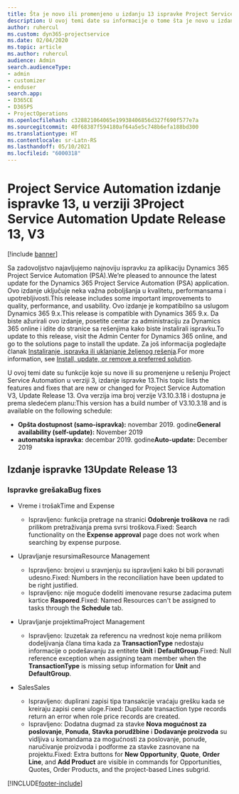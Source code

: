 ```yaml
---
title: Šta je novo ili promenjeno u izdanju 13 ispravke Project Service Automation verzije 3
description: U ovoj temi date su informacije o tome šta je novo u izdanju ispravke 13 za Project Service Automation u verziji 3.
author: ruhercul
ms.custom: dyn365-projectservice
ms.date: 02/04/2020
ms.topic: article
ms.author: ruhercul
audience: Admin
search.audienceType:
- admin
- customizer
- enduser
search.app:
- D365CE
- D365PS
- ProjectOperations
ms.openlocfilehash: c328821064065e19938406856d327f690f577e7a
ms.sourcegitcommit: 40f68387f594180af64a5e5c748b6efa188bd300
ms.translationtype: HT
ms.contentlocale: sr-Latn-RS
ms.lasthandoff: 05/10/2021
ms.locfileid: "6000318"
---
```

# <a name="project-service-automation-update-release-13-v3"></a><span data-ttu-id="65c2c-103">Project Service Automation izdanje ispravke 13, u verziji 3</span><span class="sxs-lookup"><span data-stu-id="65c2c-103">Project Service Automation Update Release 13, V3</span></span>

[!include [banner](../includes/psa-now-project-operations.md)]

<span data-ttu-id="65c2c-104">Sa zadovoljstvo najavljujemo najnoviju ispravku za aplikaciju Dynamics 365 Project Service Automation (PSA).</span><span class="sxs-lookup"><span data-stu-id="65c2c-104">We’re pleased to announce the latest update for the Dynamics 365 Project Service Automation (PSA) application.</span></span> <span data-ttu-id="65c2c-105">Ovo izdanje uključuje neka važna poboljšanja u kvalitetu, performansama i upotrebljivosti.</span><span class="sxs-lookup"><span data-stu-id="65c2c-105">This release includes some important improvements to quality, performance, and usability.</span></span> <span data-ttu-id="65c2c-106">Ovo izdanje je kompatibilno sa uslugom Dynamics 365 9.x.</span><span class="sxs-lookup"><span data-stu-id="65c2c-106">This release is compatible with Dynamics 365 9.x.</span></span> <span data-ttu-id="65c2c-107">Da biste ažurirali ovo izdanje, posetite centar za administraciju za Dynamics 365 online i idite do stranice sa rešenjima kako biste instalirali ispravku.</span><span class="sxs-lookup"><span data-stu-id="65c2c-107">To update to this release, visit the Admin Center for Dynamics 365 online, and go to the solutions page to install the update.</span></span> <span data-ttu-id="65c2c-108">Za još informacija pogledajte članak [Instaliranje, ispravka ili uklanjanje željenog rešenja](/power-platform/admin/install-remove-preferred-solution).</span><span class="sxs-lookup"><span data-stu-id="65c2c-108">For more information, see [Install, update, or remove a preferred solution](/power-platform/admin/install-remove-preferred-solution).</span></span>

<span data-ttu-id="65c2c-109">U ovoj temi date su funkcije koje su nove ili su promenjene u rešenju Project Service Automation u verziji 3, izdanje ispravke 13.</span><span class="sxs-lookup"><span data-stu-id="65c2c-109">This topic lists the features and fixes that are new or changed for Project Service Automation V3, Update Release 13.</span></span> <span data-ttu-id="65c2c-110">Ova verzija ima broj verzije V3.10.3.18 i dostupna je prema sledećem planu:</span><span class="sxs-lookup"><span data-stu-id="65c2c-110">This version has a build number of V3.10.3.18 and is available on the following schedule:</span></span>

- <span data-ttu-id="65c2c-111">**Opšta dostupnost (samo-ispravka):** novembar 2019. godine</span><span class="sxs-lookup"><span data-stu-id="65c2c-111">**General availability (self-update):** November 2019</span></span>
- <span data-ttu-id="65c2c-112">**automatska ispravka:** decembar 2019. godine</span><span class="sxs-lookup"><span data-stu-id="65c2c-112">**Auto-update:** December 2019</span></span>


## <a name="update-release-13"></a><span data-ttu-id="65c2c-113">Izdanje ispravke 13</span><span class="sxs-lookup"><span data-stu-id="65c2c-113">Update Release 13</span></span> 

### <a name="bug-fixes"></a><span data-ttu-id="65c2c-114">Ispravke grešaka</span><span class="sxs-lookup"><span data-stu-id="65c2c-114">Bug fixes</span></span>

- <span data-ttu-id="65c2c-115">Vreme i trošak</span><span class="sxs-lookup"><span data-stu-id="65c2c-115">Time and Expense</span></span>

     - <span data-ttu-id="65c2c-116">Ispravljeno: funkcija pretrage na stranici **Odobrenje troškova** ne radi prilikom pretraživanja prema svrsi troškova.</span><span class="sxs-lookup"><span data-stu-id="65c2c-116">Fixed: Search functionality on the **Expense approval** page does not work when searching by expense purpose.</span></span>

- <span data-ttu-id="65c2c-117">Upravljanje resursima</span><span class="sxs-lookup"><span data-stu-id="65c2c-117">Resource Management</span></span>

     - <span data-ttu-id="65c2c-118">Ispravljeno: brojevi u sravnjenju su ispravljeni kako bi bili poravnati udesno.</span><span class="sxs-lookup"><span data-stu-id="65c2c-118">Fixed: Numbers in the reconciliation have been updated to be right justified.</span></span>
     - <span data-ttu-id="65c2c-119">Ispravljeno: nije moguće dodeliti imenovane resurse zadacima putem kartice **Raspored**.</span><span class="sxs-lookup"><span data-stu-id="65c2c-119">Fixed: Named Resources can't be assigned to tasks through the **Schedule** tab.</span></span>

- <span data-ttu-id="65c2c-120">Upravljanje projektima</span><span class="sxs-lookup"><span data-stu-id="65c2c-120">Project Management</span></span>

     - <span data-ttu-id="65c2c-121">Ispravljeno: Izuzetak za referencu na vrednost koje nema prilikom dodeljivanja člana tima kada za **TransactionType** nedostaju informacije o podešavanju za entitete **Unit** i **DefaultGroup**.</span><span class="sxs-lookup"><span data-stu-id="65c2c-121">Fixed: Null reference exception when assigning team member when the **TransactionType** is missing setup information for **Unit** and **DefaultGroup**.</span></span>

- <span data-ttu-id="65c2c-122">Sales</span><span class="sxs-lookup"><span data-stu-id="65c2c-122">Sales</span></span>

     - <span data-ttu-id="65c2c-123">Ispravljeno: duplirani zapisi tipa transakcije vraćaju grešku kada se kreiraju zapisi cene uloge.</span><span class="sxs-lookup"><span data-stu-id="65c2c-123">Fixed: Duplicate transaction type records return an error when role price records are created.</span></span>
     - <span data-ttu-id="65c2c-124">Ispravljeno: Dodatna dugmad za stavke **Nova mogućnost za poslovanje**, **Ponuda**, **Stavka porudžbine** i **Dodavanje proizvoda** su vidljiva u komandama za mogućnosti za poslovanje, ponude, naručivanje proizvoda i podforme za stavke zasnovane na projektu.</span><span class="sxs-lookup"><span data-stu-id="65c2c-124">Fixed: Extra buttons for **New Opportunity**, **Quote**, **Order Line**, and **Add Product** are visible in commands for Opportunities, Quotes, Order Products, and the project-based Lines subgrid.</span></span>




[!INCLUDE[footer-include](../includes/footer-banner.md)]